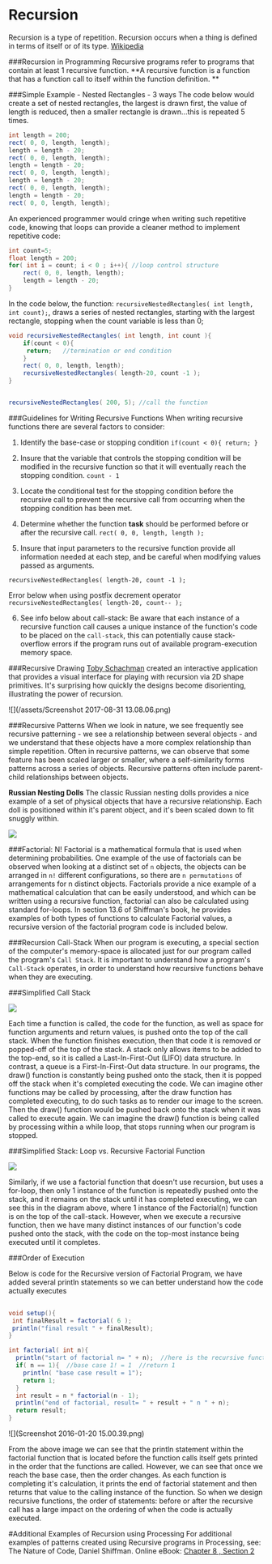 # Recursion

Recursion is a type of repetition. Recursion occurs when a thing is defined in terms of itself or of its type.    [Wikipedia](https://en.wikipedia.org/wiki/Recursion)


###Recursion in Programming
Recursive programs refer to programs that contain at least 1 recursive function.  **A recursive function is a function that has a function call to itself within the function definition. **

###Simple Example  - Nested Rectangles - 3 ways
The code below would create a set of nested rectangles, the largest is drawn first, the value of length is reduced, then a smaller rectangle is drawn...this is repeated 5 times.

```java
int length = 200;
rect( 0, 0, length, length);
length = length - 20;
rect( 0, 0, length, length);
length = length - 20;
rect( 0, 0, length, length);
length = length - 20;
rect( 0, 0, length, length);
length = length - 20;
rect( 0, 0, length, length);

```

An experienced programmer would cringe when writing such repetitive code, knowing that loops can provide a cleaner method to implement repetitive code:

```java
int count=5; 
float length = 200;
for( int i = count; i < 0 ; i++){ //loop control structure
    rect( 0, 0, length, length);
    length = length - 20;
}

```

In the code below, the function: ``recursiveNestedRectangles( int length, int count);``, draws a series of nested rectangles, starting with the largest rectangle, stopping when the count variable is less than 0;

```java
void recursiveNestedRectangles( int length, int count ){
    if(count < 0){
     return;   //termination or end condition
    }
    rect( 0, 0, length, length);
    recursiveNestedRectangles( length-20, count -1 );
}


recursiveNestedRectangles( 200, 5); //call the function

```
###Guidelines for Writing Recursive Functions
When writing recursive functions there are several factors to consider:
1. Identify the base-case or stopping condition
    ``if(count < 0){ return; }``
2. Insure that the variable that controls the stopping condition will be modified in the recursive function so that it will eventually reach the stopping condition.
   ``count - 1``
3. Locate the conditional test for the stopping condition before the recursive call to prevent the recursive call from occurring when the stopping condition has been met.

4. Determine whether the function **task** should be performed before or after the recursive call. 
  ``rect( 0, 0, length, length );``

5. Insure that input parameters to the recursive function provide all information needed at each step, and be careful when modifying values passed as arguments.

  ``recursiveNestedRectangles( length-20, count -1 );``
  
  Error below when using postfix decrement operator
  ``recursiveNestedRectangles( length-20, count-- );``

  
6. See info below about call-stack: Be aware that each instance of a recursive function call causes a unique instance of the function's code to be placed on the `call-stack`, this can potentially cause stack-overflow errors if the program runs out of available program-execution memory space.
 
###Recursive Drawing
[Toby Schachman](http://tobyschachman.com/) created an interactive application that provides a visual interface for playing with recursion via 2D shape primitives. It's surprising how quickly the designs become disorienting, illustrating the power of recursion.   

![](/assets/Screenshot 2017-08-31 13.08.06.png)

###Recursive Patterns
When we look in nature, we see frequently see recursive patterning - we see a relationship between several objects - and we understand that these objects have a more complex relationship than simple repetition.  Often in recursive patterns, we can observe that some feature has been scaled larger or smaller, where a self-similarity forms patterns across a series of objects. Recursive patterns often include parent-child relationships between objects.

**Russian Nesting Dolls**
The classic Russian nesting dolls provides a nice example of a set of physical objects that have a recursive relationship.  Each doll is positioned within it's parent object, and it's been scaled down to fit snuggly within.  

![](https://upload.wikimedia.org/wikipedia/commons/thumb/4/41/Floral_matryoshka_set_2_smallest_doll_nested.JPG/320px-Floral_matryoshka_set_2_smallest_doll_nested.JPG) 


###Factorial:  N!
Factorial is a mathematical formula that is used when determining probabilities. One example of the use of factorials can be observed when looking at a distinct set of `n` objects, the objects can be arranged in `n!` different configurations, so there are `n permutations` of arrangements for n distinct objects.    Factorials provide a nice example of a mathematical calculation that can be easily understood, and which can be written using a recursive function, factorial can also be calculated using standard for-loops.  In section 13.6 of Shiffman's book, he provides examples of both types of functions to calculate Factorial values, a recursive version of the factorial program code is included below.  

###Recursion Call-Stack
When our program is executing, a special section of the computer's memory-space is allocated just for our program called the program's `Call Stack`.  It is important to understand how a program's `Call-Stack` operates, in order to understand how recursive functions behave when they are executing.

###Simplified Call Stack

![](stack.png)

Each time a function is called, the code for the function, as well as space for function arguments and return values, is pushed onto the top of the call stack.  When the function finishes execution, then that code it is removed or popped-off of the top of the stack.  A stack only allows items to be added to the top-end, so it is called a Last-In-First-Out (LIFO) data structure.  In contrast, a queue is a First-In-First-Out data structure. In our programs, the draw() function is constantly being pushed onto the stack, then it is popped off the stack when it's completed executing the code. We can imagine other functions may be called by processing, after the draw function has completed executing, to do such tasks as to render our image to the screen.  Then the draw() function would be pushed back onto the stack when it was called to execute again.  We can imagine the draw() function is being called by processing within a while loop, that stops running when our program is stopped. 

###Simplified Stack: Loop vs. Recursive Factorial Function

![](recursiveStack.png)

Similarly, if we use a factorial function that doesn't use recursion, but uses a for-loop, then only 1 instance of the function is repeatedly pushed onto the stack, and it remains on the stack until it has completed executing, we can see this in the diagram above, where 1 instance of the Factorial(n) function is on the top of the call-stack.  However, when we execute a recursive function, then we have many distinct instances of our function's code pushed onto the stack, with the code on the top-most instance being executed until it completes.

###Order of Execution

Below is code for the Recursive version of Factorial Program, we have added several println statements so we can better understand how the code actually executes

```java
 
void setup(){
 int finalResult = factorial( 6 );
 println("final result " + finalResult);
}

int factorial( int n){
  println("start of factorial n= " + n);  //here is the recursive function call
  if( n == 1){  //base case 1! = 1  //return 1
    println( "base case result = 1");
    return 1;
  }
  int result = n * factorial(n - 1);
  println("end of factorial, result= " + result + " n " + n);
  return result;
}

```
![](Screenshot 2016-01-20 15.00.39.png)

From the above image we can see that the println statement within the factorial function that is located before the function calls itself gets printed in the order that the functions are called.  However, we can see that once we reach the base case, then the order changes.  As each function is completing it's calculation, it prints the end of factorial statement and then returns that value to the calling instance of the function.  So when we design recursive functions, the order of statements: before or after the recursive call has a large impact on the ordering of when the code is actually executed.


#Additional Examples of Recursion using Processing
For additional examples of patterns created using Recursive programs in Processing, see:  The Nature of Code, Daniel Shiffman.  Online eBook: [Chapter 8 , Section 2](http://natureofcode.com/book/chapter-8-fractals/)
